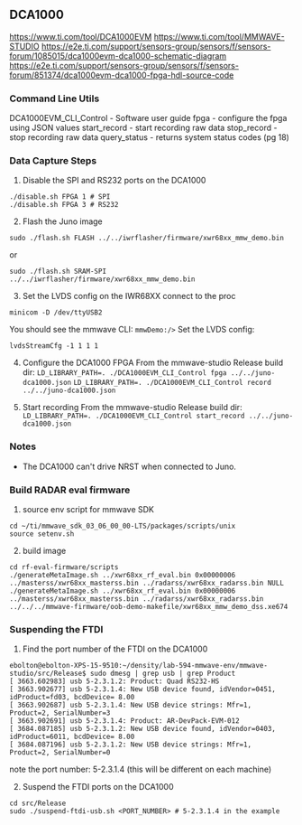 ## DCA1000
https://www.ti.com/tool/DCA1000EVM
https://www.ti.com/tool/MMWAVE-STUDIO
https://e2e.ti.com/support/sensors-group/sensors/f/sensors-forum/1085015/dca1000evm-dca1000-schematic-diagram
https://e2e.ti.com/support/sensors-group/sensors/f/sensors-forum/851374/dca1000evm-dca1000-fpga-hdl-source-code

### Command Line Utils
DCA1000EVM_CLI_Control - Software user guide
fpga - configure the fpga using JSON values
start_record - start recording raw data
stop_record - stop recording raw data
query_status - returns system status codes (pg 18)

### Data Capture Steps
1. Disable the SPI and RS232 ports on the DCA1000
```
./disable.sh FPGA 1 # SPI
./disable.sh FPGA 3 # RS232
```

2. Flash the Juno image
```
sudo ./flash.sh FLASH ../../iwrflasher/firmware/xwr68xx_mmw_demo.bin
```
or
```
sudo ./flash.sh SRAM-SPI ../../iwrflasher/firmware/xwr68xx_mmw_demo.bin
```

3. Set the LVDS config on the IWR68XX
connect to the proc
```
minicom -D /dev/ttyUSB2
```
You should see the mmwave CLI: `mmwDemo:/>`
Set the LVDS config:
```
lvdsStreamCfg -1 1 1 1
```

4. Configure the DCA1000 FPGA
  From the mmwave-studio Release build dir:
  `LD_LIBRARY_PATH=. ./DCA1000EVM_CLI_Control fpga ../../juno-dca1000.json`
  `LD_LIBRARY_PATH=. ./DCA1000EVM_CLI_Control record ../../juno-dca1000.json`

5. Start recording
  From the mmwave-studio Release build dir:
  `LD_LIBRARY_PATH=. ./DCA1000EVM_CLI_Control start_record ../../juno-dca1000.json`

### Notes
* The DCA1000 can't drive NRST when connected to Juno.

### Build RADAR eval firmware
1. source env script for mmwave SDK
```
cd ~/ti/mmwave_sdk_03_06_00_00-LTS/packages/scripts/unix
source setenv.sh
```

2. build image
```
cd rf-eval-firmware/scripts
./generateMetaImage.sh ../xwr68xx_rf_eval.bin 0x00000006 ../masterss/xwr68xx_masterss.bin ../radarss/xwr68xx_radarss.bin NULL
./generateMetaImage.sh ../xwr68xx_rf_eval.bin 0x00000006 ../masterss/xwr68xx_masterss.bin ../radarss/xwr68xx_radarss.bin ../../../mmwave-firmware/oob-demo-makefile/xwr68xx_mmw_demo_dss.xe674
```

### Suspending the FTDI
1. Find the port number of the FTDI on the DCA1000
  ```
  ebolton@ebolton-XPS-15-9510:~/density/lab-594-mmwave-env/mmwave-studio/src/Release$ sudo dmesg | grep usb | grep Product
  [ 3663.602983] usb 5-2.3.1.2: Product: Quad RS232-HS
  [ 3663.902677] usb 5-2.3.1.4: New USB device found, idVendor=0451, idProduct=fd03, bcdDevice= 8.00
  [ 3663.902687] usb 5-2.3.1.4: New USB device strings: Mfr=1, Product=2, SerialNumber=3
  [ 3663.902691] usb 5-2.3.1.4: Product: AR-DevPack-EVM-012
  [ 3684.087185] usb 5-2.3.1.2: New USB device found, idVendor=0403, idProduct=6011, bcdDevice= 8.00
  [ 3684.087196] usb 5-2.3.1.2: New USB device strings: Mfr=1, Product=2, SerialNumber=0
  ```
  note the port number: 5-2.3.1.4 (this will be different on each machine)

2. Suspend the FTDI ports on the DCA1000
  ```
  cd src/Release
  sudo ./suspend-ftdi-usb.sh <PORT_NUMBER> # 5-2.3.1.4 in the example
  ```
